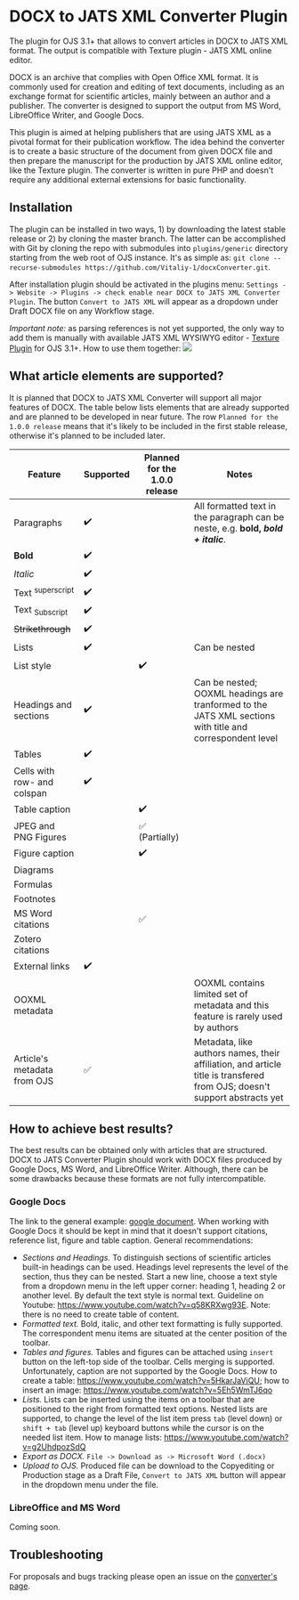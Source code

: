 # DOCX to JATS XML Converter Plugin 
The plugin for OJS 3.1+ that allows to convert articles in DOCX to JATS XML format. The output is compatible with Texture plugin - JATS XML online editor.

DOCX is an archive that complies with Open Office XML format. It is commonly used for creation and editing of text documents, including as an exchange format for scientific articles, mainly between an author and a publisher. The converter is designed to support the output from MS Word, LibreOffice Writer, and Google Docs.    

This plugin is aimed at helping publishers that are using JATS XML as a pivotal format for their publication workflow. The idea behind the converter is to create a basic structure of the document from given DOCX file and then prepare the manuscript for the production by JATS XML online editor, like the Texture plugin. The converter is written in pure PHP and doesn't require any additional external extensions for basic functionality.

## Installation
The plugin can be installed in two ways, 1) by downloading the latest stable release or 2) by cloning the master branch. The latter can be accomplished with Git by cloning the repo with submodules into `plugins/generic` directory starting from the web root of OJS instance. It's as simple as: `git clone --recurse-submodules https://github.com/Vitaliy-1/docxConverter.git`.

After installation plugin should be activated in the plugins menu: `Settings -> Website -> Plugins -> check enable near DOCX to JATS XML Converter Plugin`. The button `Convert to JATS XML` will appear as a dropdown under Draft DOCX file on any Workflow stage.

_Important note:_ as parsing references is not yet supported, the only way to add them is manually with available JATS XML WYSIWYG editor - [Texture Plugin](https://github.com/pkp/texture) for OJS 3.1+. How to use them together: ![](https://e-medjournal.com/suppl/convert.gif)

## What article elements are supported? 
It is planned that DOCX to JATS XML Converter will support all major features of DOCX. The table below lists elements that are already supported and are planned to be developed in near future. The row `Planned for the 1.0.0 release` means that it's likely to be included in the first stable release, otherwise it's planned to be included later.

| Feature                     | Supported        | Planned for the 1.0.0 release | Notes |
|-----------------------------|------------------|-------------------------------|-------|
|Paragraphs                   |:heavy_check_mark:|                               |All formatted text in the paragraph can be neste, e.g. **bold, _bold + italic_**. |
|**Bold**                     |:heavy_check_mark:|                               |       |
|*Italic*                     |:heavy_check_mark:|                               |       |
|Text <sup>superscript</sup>  |:heavy_check_mark:|                               |       |
|Text <sub>Subscript</sub>    |:heavy_check_mark:|                               |       |
|~~Strikethrough~~            |:heavy_check_mark:|                               |       |
|Lists                        |:heavy_check_mark:|                               |Can be nested |
|List style                   |                  |:heavy_check_mark:             |       |
|Headings and sections        |:heavy_check_mark:|                               |Can be nested; OOXML headings are tranformed to the JATS XML sections with title and correspondent level |
|Tables                       |:heavy_check_mark:|                               |       |
|Cells with row- and colspan  |:heavy_check_mark:|                               |       |
|Table caption                |                  |:heavy_check_mark:             |       |
|JPEG and PNG Figures         |                  |:white_check_mark: (Partially) |       |
|Figure caption               |                  |:heavy_check_mark:             |       |
|Diagrams                     |                  |                               |       |
|Formulas                     |                  |                               |       |
|Footnotes                    |                  |                               |       |
|MS Word citations            |                  |:white_check_mark:             |       |
|Zotero citations             |                  |                               |       |
|External links               |:heavy_check_mark:|                               |       |
|OOXML metadata               |                  |                               |OOXML contains limited set of metadata and this feature is rarely used by authors|
|Article's metadata from OJS  |:white_check_mark:|                               |Metadata, like authors names, their affiliation, and article title is transfered from OJS; doesn't support abstracts yet|

## How to achieve best results?
The best results can be obtained only with articles that are structured. DOCX to JATS Converter Plugin should work with DOCX files produced by Google Docs, MS Word, and LibreOffice Writer. Although, there can be some drawbacks because these formats are not fully intercompatible.

### Google Docs 
The link to the general example: [google document](https://docs.google.com/document/d/1O3m27j1UgQ6YXPZCBZ9pR-j5xHQ6byOuo7-WngfY-p8/edit?usp=sharing).
When working with Google Docs it should be kept in mind that it doesn't support citations, reference list, figure and table caption. General recommendations:
* _Sections and Headings._ To distinguish sections of scientific articles built-in headings can be used. Headings level represents the level of the section, thus they can be nested. Start a new line, choose a text style from a dropdown menu in the left upper corner: heading 1, heading 2 or another level. By default the text style is normal text. Guideline on Youtube: https://www.youtube.com/watch?v=q58KRXwg93E. Note: there is no need to create table of content.
* _Formatted text._ Bold, italic, and other text formatting is fully supported. The correspondent menu items are situated at the center position of the toolbar.
* _Tables and figures._ Tables and figures can be attached using `insert` button on the left-top side of the toolbar. Cells merging is supported. Unfortunately, caption are not supported by the Google Docs. How to create a table: https://www.youtube.com/watch?v=5HkarJaViQU; how to insert an image: https://www.youtube.com/watch?v=5Eh5WmTJ6qo
* _Lists._ Lists can be inserted using the items on a toolbar that are positioned to the right from formatted text options. Nested lists are supported, to change the level of the list item press `tab` (level down) or `shift + tab` (level up) keyboard buttons while the cursor is on the needed list item. How to manage lists: https://www.youtube.com/watch?v=g2UhdpozSdQ
* _Export as DOCX._ `File -> Download as -> Microsoft Word (.docx)`
* _Upload to OJS._ Produced file can be download to the Copyediting or Production stage as a Draft File, `Convert to JATS XML` button will appear in the dropdown menu under the file.
### LibreOffice and MS Word
Coming soon.  

## Troubleshooting
For proposals and bugs tracking please open an issue on the [converter's page](https://github.com/Vitaliy-1/docxToJats/issues). 
